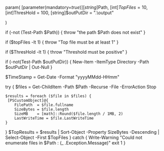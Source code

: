 param(
    [parameter(mandatory=$true)]
    [string]$Path,
    [int]$TopFiles           = 10, 
    [int]$ThresHold          = 100,
    [string]$outPutDir       = ".\output"

)

if (-not (Test-Path $Path)) {
    throw "the path $Path does not exist"
}

if ($topFiles -lt 1) {
    throw "Top file must be at least 1"
}

if ($ThresHold -lt 1) {
    throw "Threshold must be positive"
}


if (-not(Test-Path $outPutDir)) {
    New-Item -ItemType Directory -Path $outPutDir | Out-Null
}

$TimeStamp = Get-Date -Format "yyyyMMdd-HHmm"

try {
    $files = Get-ChildItem -Path $Path -Recurse -File -ErrorAction Stop 
    
    $results = foreach ($file in $files) {
     [PSCustomObject]@{
        FilePath  = $file.fullname
        SizeBytes = $file.length
        SizeMB    = [math]::Round($file.length / 1MB, 2)
        LastWriteTime = $file.LastWriteTime
    }
  }
  $TopResults = $results | Sort-Object -Property SizeBytes -Descending | Select-Object -First $TopFiles 
}
catch {
    Write-Warning "Could not enumerate files in $Path : $($_
    .Exception.Message)"
    exit 1
} 
